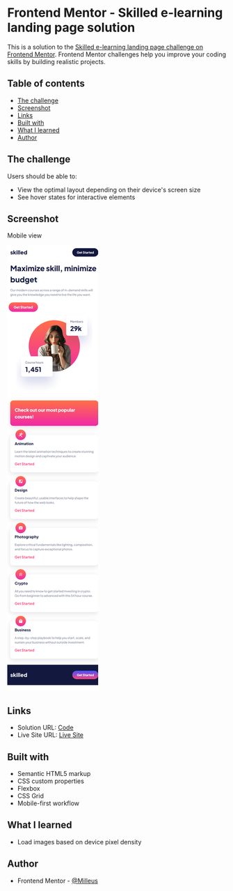 # Frontend Mentor - Skilled e-learning landing page solution

This is a solution to the [Skilled e-learning landing page challenge on Frontend Mentor](https://www.frontendmentor.io/challenges/skilled-elearning-landing-page-S1ObDrZ8q). Frontend Mentor challenges help you improve your coding skills by building realistic projects.

## Table of contents

- [The challenge](#the-challenge)
- [Screenshot](#screenshot)
- [Links](#links)
- [Built with](#built-with)
- [What I learned](#what-i-learned)
- [Author](#author)

## The challenge

Users should be able to:

- View the optimal layout depending on their device's screen size
- See hover states for interactive elements

## Screenshot

Mobile view

![](https://github.com/Web-dev-rafik/skilled-e-learning-landing-page/blob/main/screenshot.png)

## Links

- Solution URL: [Code](https://github.com/Web-dev-rafik/skilled-e-learning-landing-page)
- Live Site URL: [Live Site]()

## Built with

- Semantic HTML5 markup
- CSS custom properties
- Flexbox
- CSS Grid
- Mobile-first workflow

## What I learned

- Load images based on device pixel density

## Author

- Frontend Mentor - [@Milleus](https://www.frontendmentor.io/profile/Milleus)
